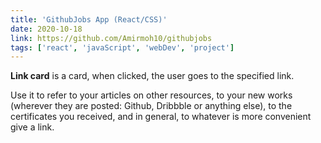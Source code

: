 ```yaml
---
title: 'GithubJobs App (React/CSS)'
date: 2020-10-18
link: https://github.com/Amirmoh10/githubjobs
tags: ['react', 'javaScript', 'webDev', 'project']
---
```


**Link card** is a card, when clicked, the user goes to the specified link.

Use it to refer to your articles on other resources, to your new works (wherever they are posted: Github, Dribbble or anything else), to the certificates you received, and in general, to whatever is more convenient give a link.
